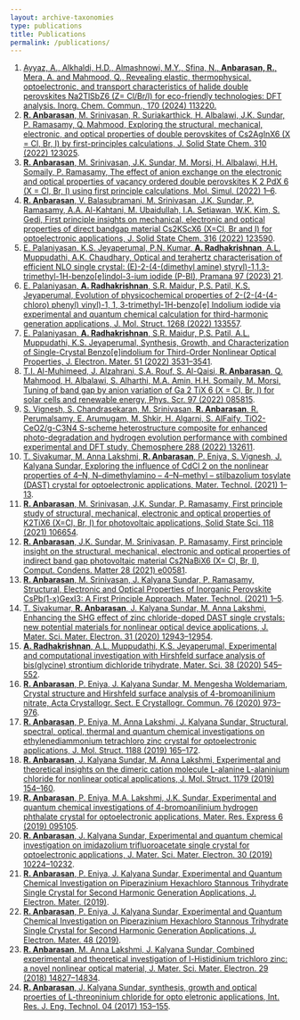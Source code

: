 ```yaml
---
layout: archive-taxonomies
type: publications
title: Publications
permalink: /publications/
---
```

1. [Ayyaz, A., Alkhaldi, H.D., Almashnowi, M.Y., Sfina, N., **Anbarasan, R.**, Mera, A. and Mahmood, Q., Revealing elastic, thermophysical, optoelectronic, and transport characteristics of halide double perovskites Na2TlSbZ6 (Z= Cl/Br/I) for eco-friendly technologies: DFT analysis. Inorg. Chem. Commun., 170 (2024) 113220.](https://doi.org/10.1016/j.inoche.2024.113220)
2.	[**R. Anbarasan**, M. Srinivasan, R. Suriakarthick, H. Albalawi, J.K. Sundar, P. Ramasamy, Q. Mahmood, Exploring the structural, mechanical, electronic, and optical properties of double perovskites of Cs2AgInX6 (X = Cl, Br, I) by first-principles calculations, J. Solid State Chem. 310 (2022) 123025](https://doi.org/10.1016/j.jssc.2022.123025).
3.	[**R. Anbarasan**, M. Srinivasan, J.K. Sundar, M. Morsi, H. Albalawi, H.H. Somaily, P. Ramasamy, The effect of anion exchange on the electronic and optical properties of vacancy ordered double perovskites K 2 PdX 6 (X = Cl, Br, I) using first principle calculations, Mol. Simul. (2022) 1–6](https://doi.org/10.1080/08927022.2022.2103161).
4.	[**R. Anbarasan**, V. Balasubramani, M. Srinivasan, J.K. Sundar, P. Ramasamy, A.A. Al-Kahtani, M. Ubaidullah, I.A. Setiawan, W.K. Kim, S. Gedi, First principle insights on mechanical, electronic and optical properties of direct bandgap material Cs2KScX6 (X=Cl, Br and I) for optoelectronic applications, J. Solid State Chem. 316 (2022) 123590](https://doi.org/10.1016/j.jssc.2022.123590).
5. [E. Palaniyasan, K.S. Jeyaperumal, P.N. Kumar, **A. Radhakrishnan**, A.L. Muppudathi, A.K. Chaudhary, Optical and terahertz characterisation of efficient NLO single crystal: (E)-2-(4-(dimethyl amine) styryl)-1,1,3-trimethyl-1H-benzo[e]indol-3-ium iodide (P-BI), Pramana 97 (2023) 21](https://doi.org/10.1007/s12043-022-02476-y).
6.	[E. Palaniyasan, **A. Radhakrishnan**, S.R. Maidur, P.S. Patil, K.S. Jeyaperumal, Evolution of physicochemical properties of 2-(2-(4-(4-chloro) phenyl) vinyl)-1, 1, 3-trimethyl-1H-benzo[e] Indolium iodide via experimental and quantum chemical calculation for third-harmonic generation applications, J. Mol. Struct. 1268 (2022) 133557](https://doi.org/10.1016/j.molstruc.2022.133557).
7.	[E. Palaniyasan, **A. Radhakrishnan**, S.R. Maidur, P.S. Patil, A.L. Muppudathi, K.S. Jeyaperumal, Synthesis, Growth, and Characterization of Single-Crystal Benzo[e]indolium for Third-Order Nonlinear Optical Properties, J. Electron. Mater. 51 (2022) 3531–3541](https://doi.org/10.1007/s11664-022-09461-6).
8.	[T.I. Al-Muhimeed, J. Alzahrani, S.A. Rouf, S. Al-Qaisi, **R. Anbarasan**, Q. Mahmood, H. Albalawi, S. Alharthi, M.A. Amin, H.H. Somaily, M. Morsi, Tuning of band gap by anion variation of Ga 2 TiX 6 (X = Cl, Br, I) for solar cells and renewable energy, Phys. Scr. 97 (2022) 085815](https://doi.org/10.1088/1402-4896/ac7efc).
9.	[S. Vignesh, S. Chandrasekaran, M. Srinivasan, **R. Anbarasan**, R. Perumalsamy, E. Arumugam, M. Shkir, H. Algarni, S. AlFaify, TiO2-CeO2/g-C3N4 S-scheme heterostructure composite for enhanced photo-degradation and hydrogen evolution performance with combined experimental and DFT study, Chemosphere 288 (2022) 132611](https://doi.org/10.1016/j.chemosphere.2021.132611).
10.	[T. Sivakumar, M. Anna Lakshmi, **R. Anbarasan**, P. Eniya, S. Vignesh, J. Kalyana Sundar, Exploring the influence of CdCl 2 on the nonlinear properties of 4–N, N–dimethylamino – 4–N–methyl – stilbazolium tosylate (DAST) crystal for optoelectronic applications, Mater. Technol. (2021) 1–13](https://doi.org/10.1080/10667857.2020.1868208).
11.	[**R. Anbarasan**, M. Srinivasan, J.K. Sundar, P. Ramasamy, First principle study of structural, mechanical, electronic and optical properties of K2TiX6 (X=Cl, Br, I) for photovoltaic applications, Solid State Sci. 118 (2021) 106654](https://doi.org/10.1016/j.solidstatesciences.2021.106654).
12.	[**R. Anbarasan**, J.K. Sundar, M. Srinivasan, P. Ramasamy, First principle insight on the structural, mechanical, electronic and optical properties of indirect band gap photovoltaic material Cs2NaBiX6 (X= Cl, Br, I), Comput. Condens. Matter 28 (2021) e00581](https://doi.org/10.1016/j.cocom.2021.e00581).
13.	[**R. Anbarasan**, M. Srinivasan, J. Kalyana Sundar, P. Ramasamy, Structural, Electronic and Optical Properties of Inorganic Perovskite CsPb(1-x)GexI3: A First Principle Approach, Mater. Technol. (2021) 1–5](https://doi.org/10.1080/10667857.2021.1915057).
14.	[T. Sivakumar, **R. Anbarasan**, J. Kalyana Sundar, M. Anna Lakshmi, Enhancing the SHG effect of zinc chloride-doped DAST single crystals: new potential materials for nonlinear optical device applications, J. Mater. Sci. Mater. Electron. 31 (2020) 12943–12954](https://doi.org/10.1007/s10854-020-03847-0).
15.	[**A. Radhakrishnan**, A.L. Muppudathi, K.S. Jeyaperumal, Experimental and computational investigation with Hirshfeld surface analysis of bis(glycine) strontium dichloride trihydrate, Mater. Sci. 38 (2020) 545–552]( https://doi.org/10.2478/msp-2020-0061).
16.	[**R. Anbarasan**, P. Eniya, J. Kalyana Sundar, M. Mengesha Woldemariam, Crystal structure and Hirshfeld surface analysis of 4-bromoanilinium nitrate, Acta Crystallogr. Sect. E Crystallogr. Commun. 76 (2020) 973–976](https://doi.org/10.1107/S2056989020006945).
17.	[**R. Anbarasan**, P. Eniya, M. Anna Lakshmi, J. Kalyana Sundar, Structural, spectral, optical, thermal and quantum chemical investigations on ethylenediammonium tetrachloro zinc crystal for optoelectronic applications, J. Mol. Struct. 1188 (2019) 165–172](https://doi.org/10.1016/j.molstruc.2019.03.091).
18.	[**R. Anbarasan**, J. Kalyana Sundar, M. Anna Lakshmi, Experimental and theoretical insights on the dimeric cation molecule L-alanine L-alaninium chloride for nonlinear optical applications, J. Mol. Struct. 1179 (2019) 154–160](https://doi.org/10.1016/j.molstruc.2018.10.100).
19.	[**R. Anbarasan**, P. Eniya, M.A. Lakshmi, J.K. Sundar, Experimental and quantum chemical investigations of 4-bromoanilinium hydrogen phthalate crystal for optoelectronic applications, Mater. Res. Express 6 (2019) 095105](https://doi.org/10.1088/2053-1591/ab31bb).
20.	[**R. Anbarasan**, J. Kalyana Sundar, Experimental and quantum chemical investigation on imidazolium trifluoroacetate single crystal for optoelectronic applications, J. Mater. Sci. Mater. Electron. 30 (2019) 10224–10232](https://doi.org/10.1007/s10854-019-01359-0).
21.	[**R. Anbarasan**, P. Eniya, J. Kalyana Sundar, Experimental and Quantum Chemical Investigation on Piperazinium Hexachloro Stannous Trihydrate Single Crystal for Second Harmonic Generation Applications, J. Electron. Mater. (2019)](https://doi.org/10.1007/s11664-019-07578-9).
22.	[**R. Anbarasan**, P. Eniya, J. Kalyana Sundar, Experimental and Quantum Chemical Investigation on Piperazinium Hexachloro Stannous Trihydrate Single Crystal for Second Harmonic Generation Applications, J. Electron. Mater. 48 (2019)](https://doi.org/10.1007/s11664-019-07578-9).
23.	[**R. Anbarasan**, M. Anna Lakshmi, J. Kalyana Sundar, Combined experimental and theoretical investigation of l-Histidinium trichloro zinc: a novel nonlinear optical material, J. Mater. Sci. Mater. Electron. 29 (2018) 14827–14834](https://doi.org/10.1007/s10854-018-9619-6).
24.	[**R. Anbarasan**, J. Kalyana Sundar, synthesis, growth and optical proerties of L-threoninium chloride for opto eletronic applications, Int. Res. J. Eng. Technol. 04 (2017) 153–155](https://d1wqtxts1xzle7.cloudfront.net/54706205/IRJET-ISMST35-libre.pdf?1507878567=&response-content-disposition=inline%3B+filename%3DSynthesis_growth_and_optical_properties.pdf&Expires=1705287525&Signature=G0620qr67OwuRnw-Ozh09ngVuWtf-AjRWTZr6GFpepeg1yMWNMxev~SG-d0xL81UeU4aH8Xva1HFmKL~-pYG5PCK0odCXcuRhdoKxo9KltN1djPVmvF2RwAXU0yrcDl46wukIpqKQvIjMj~fZI63QnSWV3Z0VhZw6E4s0GoM4dt7RR~5TyTERjnOjdoOv-htxAsgvBIg5u6KH14qd3lXh2C4~OrLjMryPd8-n6VVPl6QZ6aphk1tya5iART-Vo5aCHtg9efHVG~VV-UantroQ5doN7qv8gjHe3zcF30LkxbIsQtmauK9LbK3kmglyS65Gy0KM0NFD7FuTM5plwV2ug__&Key-Pair-Id=APKAJLOHF5GGSLRBV4ZA).
